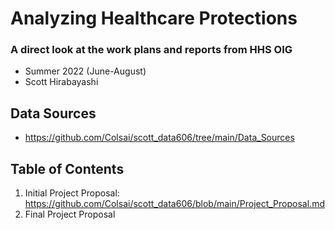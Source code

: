 # Analyzing Healthcare Protections
### A direct look at the work plans and reports from HHS OIG
- Summer 2022 (June-August)
- Scott Hirabayashi

## Data Sources
- https://github.com/Colsai/scott_data606/tree/main/Data_Sources

## Table of Contents

1. Initial Project Proposal: https://github.com/Colsai/scott_data606/blob/main/Project_Proposal.md
2. Final Project Proposal
